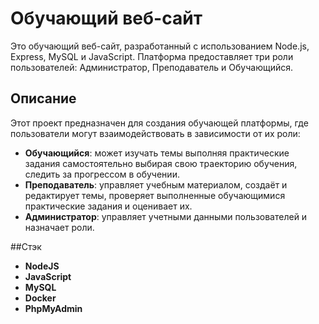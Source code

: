 # Обучающий веб-сайт

Это обучающий веб-сайт, разработанный с использованием Node.js, Express, MySQL и JavaScript. Платформа предоставляет три роли пользователей: Администратор, Преподаватель и Обучающийся.

## Описание

Этот проект предназначен для создания обучающей платформы, где пользователи могут взаимодействовать в зависимости от их роли:

- **Обучающийся**: может изучать темы выполняя практические задания самостоятельно выбирая свою траекторию обучения, следить за прогрессом в обучении.
- **Преподаватель**: управляет учебным материалом, создаёт и редактирует темы, проверяет выполненные обучающимися практические задания и оценивает их.
- **Администратор**: управляет учетными данными пользователей и назначает роли.

##Стэк

- **NodeJS**
- **JavaScript**
- **MySQL**
- **Docker**
- **PhpMyAdmin**
